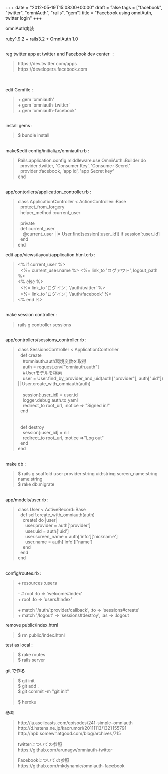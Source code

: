 +++
date = "2012-05-19T15:08:00+00:00"
draft = false
tags = ["facebook", "twitter", "omniAuth", "rails", "gem"]
title = "Facebook using omniAuth, twitter login"
+++
<p>omniAuth実装</p>
<p>ruby1.9.2 + rails3.2 + OmniAuth 1.0</p>
<p><br>reg twitter app at twitter and Facebook dev center &nbsp;:&nbsp;</p>
<blockquote>
<p>https://dev.twitter.com/apps<br>https://developers.facebook.com&nbsp;</p>
</blockquote>
<p><br><br>edit Gemfile :&nbsp;</p>
<blockquote>
<p>+ gem 'omniauth'<br>+ gem 'omniauth-twitter'<br>+ gem 'omniauth-facebook'</p>
</blockquote>
<p><br>install gems :&nbsp;</p>
<blockquote>
<p>$ bundle install</p>
</blockquote>
<p><br>make&amp;edit config/initialize/omniauth.rb :</p>
<blockquote>
<p>Rails.application.config.middleware.use OmniAuth::Builder do<br>&nbsp; provider :twitter, 'Consumer Key', 'Consumer Secret'<br>&nbsp; provider :facebook, 'app id', 'app Secret key'<br>end</p>
</blockquote>
<p><br>app/contorllers/application_controller.rb :&nbsp;</p>
<blockquote>
<p>class ApplicationController &lt; ActionController::Base<br>&nbsp; protect_from_forgery<br>&nbsp; helper_method :current_user<br><br>&nbsp; private<br>&nbsp; def current_user<br>&nbsp; &nbsp; @current_user ||= User.find(session[:user_id]) if session[:user_id]<br>&nbsp; end<br>end</p>
</blockquote>
<p>edit app/views/layout/application.html.erb :</p>
<blockquote>
<p>&lt;% if current_user %&gt;<br>&nbsp; &lt;%= current_user.name %&gt; &lt;%= link_to 'ログアウト', logout_path %&gt;<br>&lt;% else %&gt;<br>&nbsp; &lt;%= link_to 'ログイン', '/auth/twitter' %&gt;<br>&nbsp; &lt;%= link_to 'ログイン', '/auth/facebook' %&gt;<br>&lt;% end %&gt;&nbsp;</p>
</blockquote>
<p><br>make session controller :&nbsp;</p>
<blockquote>
<p>rails g controller sessions</p>
</blockquote>
<p><br>app/controllers/sessions_controller.rb :&nbsp;</p>
<blockquote>
<p>class SessionsController &lt; ApplicationController<br>&nbsp; def create &nbsp;<br>&nbsp; &nbsp; #omniauth.auth環境変数を取得<br>&nbsp; &nbsp; auth = request.env["omniauth.auth"]<br>&nbsp; &nbsp; #Userモデルを検索<br>&nbsp; &nbsp; user = User.find_by_provider_and_uid(auth["provider"], auth["uid"]) || User.create_with_omniauth(auth)<br><br>&nbsp; &nbsp; session[:user_id] = user.id<br>&nbsp; &nbsp;&nbsp;logger.debug auth.to_yaml<br>&nbsp; &nbsp; redirect_to root_url, :notice =&gt; "Signed in!"<br>&nbsp; end<br><br><br>&nbsp; def destroy<br>&nbsp; &nbsp; session[:user_id] = nil<br>&nbsp; &nbsp; redirect_to root_url, :notice =&gt;"Log out"<br>&nbsp; end<br>end</p>
</blockquote>
<p><br>make db :&nbsp;</p>
<blockquote>
<p>$ rails g scaffold user provider:string uid:string screen_name:string name:string<br>$ rake db:migrate</p>
</blockquote>
<p><br>app/models/user.rb :&nbsp;</p>
<blockquote>
<p>class User &lt; ActiveRecord::Base<br>&nbsp; def self.create_with_omniauth(auth)<br>&nbsp; &nbsp; create! do |user|<br>&nbsp; &nbsp; &nbsp; user.provider = auth['provider']<br>&nbsp; &nbsp; &nbsp; user.uid = auth['uid']<br>&nbsp; &nbsp; &nbsp; user.screen_name = auth['info']['nickname']<br>&nbsp; &nbsp; &nbsp; user.name = auth['info']['name']<br>&nbsp; &nbsp; end<br>&nbsp; end<br>end</p>
</blockquote>
<p><br>config/routes.rb :</p>
<blockquote>
<p>+ resources :users<br><br>-&nbsp;# root :to =&gt; 'welcome#index'<br>+ root :to =&gt; 'users#index'<br><br>+ match '/auth/:provider/callback', :to =&gt; 'sessions#create'<br>+ match '/logout' =&gt; 'sessions#destroy', :as =&gt; :logout</p>
</blockquote>
<p>remove public/index.html</p>
<blockquote>
<p>$ rm public/index.html</p>
</blockquote>
<p>test as local :</p>
<blockquote>
<p>$ rake routes<br>$ rails server&nbsp;</p>
</blockquote>

<p>git で作る</p>
<blockquote>
<p>$ git init<br>$ git add .<br>$ git commit -m "git init"<br><br>$ heroku &nbsp;</p>
</blockquote>
<p>参考</p>
<blockquote>
<p>http://ja.asciicasts.com/episodes/241-simple-omniauth<br>http://d.hatena.ne.jp/kaorumori/20111113/1321155791<br>http://npb.somewhatgood.com/blog/archives/715</p>
<p>twitterについての参照<br>https://github.com/arunagw/omniauth-twitter</p>
<p>Facebookについての参照<br>https://github.com/mkdynamic/omniauth-facebook</p>
</blockquote>